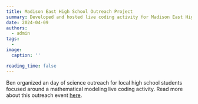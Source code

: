 ```yaml
---
title: Madison East High School Outreach Project
summary: Developed and hosted live coding activity for Madison East High School Students
date: 2024-04-09
authors:
  - admin
tags:
  -
image:
  caption: ''

reading_time: false
---
```


Ben organized an day of science outreach for local high school students focused around a mathematical modeling live coding activity.  Read more about this outreach event [here](/teaching_and_outreach/delta/).
